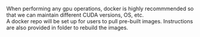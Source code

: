 When performing any gpu operations, docker is highly recommmended so that we can maintain different CUDA versions, OS, etc.  
A docker repo will be set up for users to pull pre-built images.
Instructions are also provided in folder to rebuild the images. 